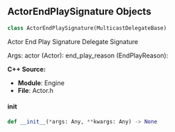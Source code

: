 ## ActorEndPlaySignature Objects

```python
class ActorEndPlaySignature(MulticastDelegateBase)
```

Actor End Play Signature  Delegate Signature

Args:
    actor (Actor): 
    end_play_reason (EndPlayReason):

**C++ Source:**

- **Module**: Engine
- **File**: Actor.h

<a id="unreal.ActorEndPlaySignature.__init__"></a>

#### __init__

```python
def __init__(*args: Any, **kwargs: Any) -> None
```

<a id="unreal.ActorEndTouchOverSignature"></a>
